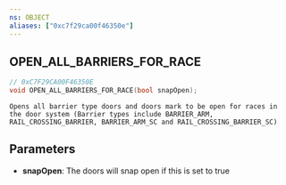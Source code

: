 ```yaml
---
ns: OBJECT
aliases: ["0xc7f29ca00f46350e"]
---
```

## OPEN_ALL_BARRIERS_FOR_RACE

```c
// 0xC7F29CA00F46350E
void OPEN_ALL_BARRIERS_FOR_RACE(bool snapOpen);
```

```
Opens all barrier type doors and doors mark to be open for races in the door system (Barrier types include BARRIER_ARM, RAIL_CROSSING_BARRIER, BARRIER_ARM_SC and RAIL_CROSSING_BARRIER_SC)
```

## Parameters
* **snapOpen**: The doors will snap open if this is set to true
